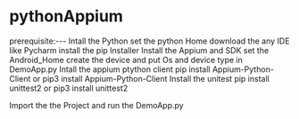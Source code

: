 # pythonAppium
prerequisite:---
Intall the Python 
set the python Home 
download the any IDE like Pycharm
install the pip Installer
Install the Appium and  SDK
set the Android_Home
create the device and put Os and device type in DemoApp.py
Intall the appium ptython client
   pip install Appium-Python-Client or pip3 install Appium-Python-Client
Install the unitest 
   pip install unittest2 or pip3 install unittest2
   
   
 Import the the Project and run the DemoApp.py 
 
 
